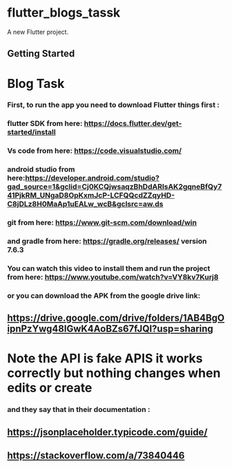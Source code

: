 # flutter_blogs_tassk

A new Flutter project.

## Getting Started

# Blog Task
### First, to run the app you need to download Flutter things first :
### flutter SDK from here: https://docs.flutter.dev/get-started/install
### Vs code from here: https://code.visualstudio.com/
### android studio from here:https://developer.android.com/studio?gad_source=1&gclid=Cj0KCQjwsaqzBhDdARIsAK2gqneBfQy741PjkRM_UNgaD8OpKxmJcP-LCFQQcdZZqyHD-C8jDLz8H0MaAp1uEALw_wcB&gclsrc=aw.ds
### git from here: https://www.git-scm.com/download/win 
### and gradle from here: https://gradle.org/releases/ version 7.6.3
### You can watch this video to install them and run the project from here: https://www.youtube.com/watch?v=VY8kv7Kurj8
### or you can download the APK from the google drive link:
##  https://drive.google.com/drive/folders/1AB4BgOipnPzYwg48lGwK4AoBZs67fJQI?usp=sharing
# Note the API is fake APIS it works correctly but nothing changes when edits or create 
### and they say that in their documentation : 
## https://jsonplaceholder.typicode.com/guide/
## https://stackoverflow.com/a/73840446

